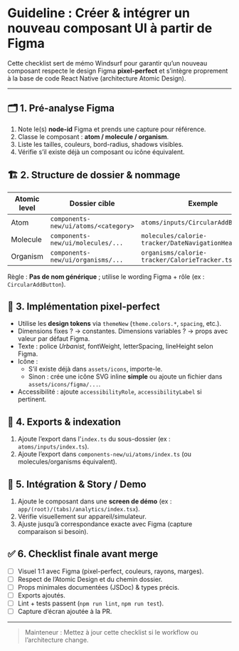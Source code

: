 # Guideline : Créer & intégrer un nouveau composant UI à partir de Figma

Cette checklist sert de mémo Windsurf pour garantir qu’un nouveau composant respecte le design Figma **pixel-perfect** et s’intègre proprement à la base de code React Native (architecture Atomic Design).

---

## 🗂️ 1. Pré-analyse Figma

1. Note le(s) **node-id** Figma et prends une capture pour référence.
2. Classe le composant : **atom / molecule / organism**.
3. Liste les tailles, couleurs, bord-radius, shadows visibles.
4. Vérifie s’il existe déjà un composant ou icône équivalent.

## 🏗️ 2. Structure de dossier & nommage

| Atomic level | Dossier cible                        | Exemple                                              |
| ------------ | ------------------------------------ | ---------------------------------------------------- |
| Atom         | `components-new/ui/atoms/<category>` | `atoms/inputs/CircularAddButton.tsx`                 |
| Molecule     | `components-new/ui/molecules/...`    | `molecules/calorie-tracker/DateNavigationHeader.tsx` |
| Organism     | `components-new/ui/organisms/...`    | `organisms/calorie-tracker/CalorieTracker.tsx`       |

Règle : **Pas de nom générique** ; utilise le wording Figma + rôle (ex : `CircularAddButton`).

## 🎨 3. Implémentation pixel-perfect

- Utilise les **design tokens** via `themeNew` (`theme.colors.*`, `spacing`, etc.).
- Dimensions fixes ? → constantes. Dimensions variables ? → props avec valeur par défaut Figma.
- Texte : police _Urbanist_, fontWeight, letterSpacing, lineHeight selon Figma.
- Icône :
  - S’il existe déjà dans `assets/icons`, importe-le.
  - Sinon : crée une icône SVG inline **simple** ou ajoute un fichier dans `assets/icons/figma/...`.
- Accessibilité : ajoute `accessibilityRole`, `accessibilityLabel` si pertinent.

## 🧩 4. Exports & indexation

1. Ajoute l’export dans l’`index.ts` du sous-dossier (ex : `atoms/inputs/index.ts`).
2. Ajoute l’export dans `components-new/ui/atoms/index.ts` (ou molecules/organisms équivalent).

## 👀 5. Intégration & Story / Demo

1. Ajoute le composant dans une **screen de démo** (ex : `app/(root)/(tabs)/analytics/index.tsx`).
2. Vérifie visuellement sur appareil/simulateur.
3. Ajuste jusqu’à correspondance exacte avec Figma (capture comparaison si besoin).

## ✅ 6. Checklist finale avant merge

- [ ] Visuel 1:1 avec Figma (pixel-perfect, couleurs, rayons, marges).
- [ ] Respect de l’Atomic Design et du chemin dossier.
- [ ] Props minimales documentées (JSDoc) & types précis.
- [ ] Exports ajoutés.
- [ ] Lint + tests passent (`npm run lint`, `npm run test`).
- [ ] Capture d’écran ajoutée à la PR.

---

> Mainteneur : Mettez à jour cette checklist si le workflow ou l’architecture change.
